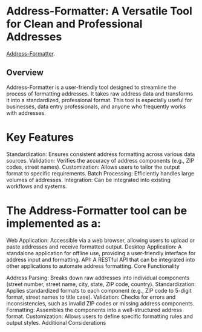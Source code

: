 # Address-Formatter: A Versatile Tool for Clean and Professional Addresses
[Address-Formatter](https://address-formatter-creafinity.netlify.app/).

## Overview

Address-Formatter is a user-friendly tool designed to streamline the process of formatting addresses. It takes raw address data and transforms it into a standardized, professional format. This tool is especially useful for businesses, data entry professionals, and anyone who frequently works with addresses.

# Key Features

Standardization: Ensures consistent address formatting across various data sources.
Validation: Verifies the accuracy of address components (e.g., ZIP codes, street names).
Customization: Allows users to tailor the output format to specific requirements.
Batch Processing: Efficiently handles large volumes of addresses.
Integration: Can be integrated into existing workflows and systems.

# The Address-Formatter tool can be implemented as a:

Web Application: Accessible via a web browser, allowing users to upload or paste addresses and receive formatted output.
Desktop Application: A standalone application for offline use, providing a user-friendly interface for address input and formatting.
API: A RESTful API that can be integrated into other applications to automate address formatting.
Core Functionality

Address Parsing: Breaks down raw addresses into individual components (street number, street name, city, state, ZIP code, country).
Standardization: Applies standardized formats to each component (e.g., ZIP code to 5-digit format, street names to title case).
Validation: Checks for errors and inconsistencies, such as invalid ZIP codes or missing address components.
Formatting: Assembles the components into a well-structured address format.
Customization: Allows users to define specific formatting rules and output styles.
Additional Considerations
